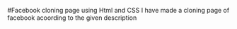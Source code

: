 #Facebook cloning page using Html and CSS
I have made a cloning page of facebook acoording to the given description

